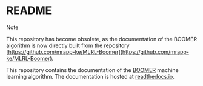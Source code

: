 # README

> [!NOTE]
> This repository has become obsolete, as the documentation of the BOOMER algorithm is now directly built from the repository [https://github.com/mrapp-ke/MLRL-Boomer](https://github.com/mrapp-ke/MLRL-Boomer).

This repository contains the documentation of the [BOOMER](https://github.com/mrapp-ke/MLRL-Boomer) machine learning algorithm. The documentation is hosted at [readthedocs.io](https://mlrl-boomer.readthedocs.io/).

